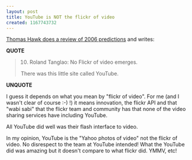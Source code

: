 ```yaml
---
layout: post
title: YouTube is NOT the flickr of video
created: 1167743732
---
```

<p>
<a href="http://thomashawk.com/2006/12/how-about-those-2006-predictions.html">Thomas Hawk does a review of 2006 predictions</a> and writes:
</p><p>
<strong>QUOTE</strong>
</p><p>
<blockquote>

10. Roland Tanglao: No Flickr of video emerges.

There was this little site called YouTube.

</blockquote>
<strong>UNQUOTE</strong>
</p>

<p>I guess it depends on what you mean by "flickr of video". For me (and I wasn't clear of course :-) !) it means innovation, the flickr API and that "wabi sabi" that the flickr team and community has that none of the video sharing services have including YouTube.</p>

<p>All YouTube did well was their flash interface to video.
</p>
<p>In my opinion, YouTube is the "Yahoo photos of video" not the flickr of video. No disrespect to the team at YouTube intended! What the YouTube did was amazing but it doesn't compare to what flickr did. YMMV, etc!</p>
